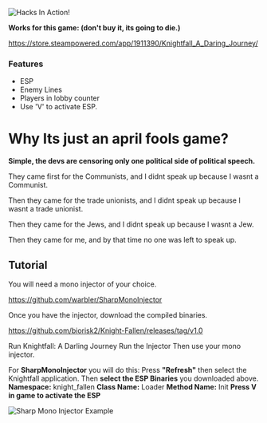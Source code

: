 ![Hacks In Action!](https://i.gyazo.com/7326556cc9790738e4d74cdf31019b3b.png "Hacks In Action!")

**Works for this game: (don't buy it, its going to die.)**

https://store.steampowered.com/app/1911390/Knightfall_A_Daring_Journey/

### Features
- ESP
- Enemy Lines
- Players in lobby counter
- Use 'V' to activate ESP.

# Why Its just an april fools game?
**Simple, the devs are censoring only one political side of political speech.**

They came first for the Communists,
and I didnt speak up because I wasnt a Communist.

Then they came for the trade unionists,
and I didnt speak up because I wasnt a trade unionist.

Then they came for the Jews,
and I didnt speak up because I wasnt a Jew.

Then they came for me,
and by that time no one was left to speak up.

## Tutorial
You will need a mono injector of your choice.

https://github.com/warbler/SharpMonoInjector

Once you have the injector, download the compiled binaries.

https://github.com/biorisk2/Knight-Fallen/releases/tag/v1.0

Run Knightfall: A Darling Journey
Run the Injector
Then use your mono injector.

For **SharpMonoInjector** you will do this:
Press **"Refresh"** then select the Knightfall application.
Then **select the ESP Binaries** you downloaded above.
**Namespace:** knight_fallen
**Class Name:** Loader
**Method Name:** Init
**Press V in game to activate the ESP**

![Sharp Mono Injector Example](https://i.gyazo.com/0ff3f2a5db1a76828fc1e5eff7c1c17a.png "Sharp Mono Injector Example")
